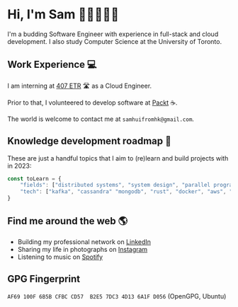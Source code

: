 # Hi, I'm Sam 👋🏼👨🏻‍💻
I'm a budding Software Engineer with experience in full-stack and cloud development. I also study Computer Science at the University of Toronto.


## Work Experience :computer:
I am interning at [407 ETR](https://www.407etr.com/en/index.html) 🛣️ as a Cloud Engineer. 

Prior to that, I volunteered to develop software at [Packt](packt.ca) ☕.

The world is welcome to contact me at `samhuifromhk@gmail.com`.


## Knowledge development roadmap 🌱
These are just a handful topics that I aim to (re)learn and build projects with in 2023:

```javascript
const toLearn = {
	"fields": ["distributed systems", "system design", "parallel programming"],
	"tech": ["kafka", "cassandra" "mongodb", "rust", "docker", "aws", "next.js"]
}
```


## Find me around the web :earth_americas:
- Building my professional network on [LinkedIn](https://www.linkedin.com/in/chinghui/)
- Sharing my life in photographs on [Instagram](https://www.instagram.com/samhooey/)
- Listening to music on [Spotify](https://open.spotify.com/user/1279200303?si=1a20bb3d90154833)


## GPG Fingerprint

```AF69 100F 6B5B CFBC CD57  B2E5 7DC3 4D13 6A1F D056``` (OpenGPG, Ubuntu)
